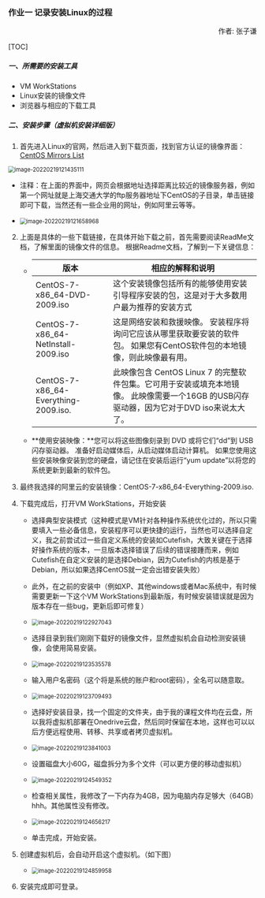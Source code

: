 ### 作业一  记录安装Linux的过程

<p align="right">作者: 张子谦</p>

[TOC]

##### 一、所需要的安装工具

- VM WorkStations
- Linux安装的镜像文件
- 浏览器与相应的下载工具



##### 二、安装步骤（虚拟机安装详细版）

1. 首先进入Linux的官网，然后进入到下载页面，找到官方认证的镜像界面：[CentOS Mirrors List](http://isoredirect.centos.org/centos/7/isos/x86_64/)
 <img src="C:\Users\zhangziqian\OneDrive - musicminion\2021-2022-2\2021-2022-2 Linux and Shell Programming\作业\作业一_记录安装Linux的过程.assets\image-20220219121435111.png" alt="image-20220219121435111" style="zoom: 80%;" />

   - 注释：在上面的界面中，网页会根据地址选择距离比较近的镜像服务器，例如第一个网址就是上海交通大学的ftp服务器地址下CentOS的子目录，单击链接即可下载，当然还有一些企业用的网址，例如阿里云等等。

 - <img src="C:\Users\zhangziqian\OneDrive - musicminion\2021-2022-2\2021-2022-2 Linux and Shell Programming\作业\作业一_记录安装Linux的过程.assets\image-20220219121658968.png" alt="image-20220219121658968" style="zoom:80%;" />

2. 上面是具体的一些下载链接，在具体开始下载之前，首先需要阅读ReadMe文档，了解里面的镜像文件的信息。 根据Readme文档，了解到一下关键信息：

   - | 版本                                 | 相应的解释和说明                                             |
     | ------------------------------------ | ------------------------------------------------------------ |
     | CentOS-7-x86_64-DVD-2009.iso         | 这个安装镜像包括所有的能够使用安装引导程序安装的包，这是对于大多数用户最为推荐的安装方式 |
     | CentOS-7-x86_64-NetInstall-2009.iso  | 这是网络安装和救援映像。 安装程序将询问它应该从哪里获取要安装的软件包。 如果您有CentOS软件包的本地镜像，则此映像最有用。 |
     | CentOS-7-x86_64-Everything-2009.iso. | 此映像包含 CentOS Linux 7 的完整软件包集。它可用于安装或填充本地镜像。 此映像需要一个16GB 的USB闪存驱动器，因为它对于DVD iso来说太大了。 |

   - **使用安装映像：**您可以将这些图像刻录到 DVD 或将它们“dd”到 USB 闪存驱动器。 准备好启动媒体后，从启动媒体启动计算机。 如果您使用这些安装映像安装到您的硬盘，请记住在安装后运行“yum update”以将您的系统更新到最新的软件包。

3. 最终我选择的阿里云的安装镜像：CentOS-7-x86_64-Everything-2009.iso.

4. 下载完成后，打开VM WorkStations，开始安装

   - 选择典型安装模式（这种模式是VM针对各种操作系统优化过的，所以只需要填入一些必备信息，安装程序可以更快捷的运行，当然也可以选择自定义，我之前尝试过一些自定义系统的安装如Cutefish，大致关键在于选择好操作系统的版本，一旦版本选择错误了后续的错误接踵而来，例如Cutefish在自定义安装的是选择Debian，因为Cutefish的内核是基于Debian，所以如果选择CentOS就一定会出错安装失败）
   - 此外，在之前的安装中（例如XP、其他windows或者Mac系统中，有时候需要更新一下这个VM WorkStations到最新版，有时候安装错误就是因为版本存在一些bug，更新后即可修复）
   - <img src="C:\Users\zhangziqian\OneDrive - musicminion\2021-2022-2\2021-2022-2 Linux and Shell Programming\作业\作业一_记录安装Linux的过程.assets\image-20220219122927043.png" alt="image-20220219122927043" style="zoom: 80%;" />

   - 选择目录到我们刚刚下载好的镜像文件，显然虚拟机会自动检测安装镜像，会使用简易安装。
   - <img src="C:\Users\zhangziqian\OneDrive - musicminion\2021-2022-2\2021-2022-2 Linux and Shell Programming\作业\作业一_记录安装Linux的过程.assets\image-20220219123535578.png" alt="image-20220219123535578" style="zoom: 80%;" />

   - 输入用户名密码（这个将是系统的账户和root密码），全名可以随意取。
   - <img src="C:\Users\zhangziqian\OneDrive - musicminion\2021-2022-2\2021-2022-2 Linux and Shell Programming\作业\作业一_记录安装Linux的过程.assets\image-20220219123709493.png" alt="image-20220219123709493" style="zoom:80%;" />

   - 选择好安装目录，找一个固定的文件夹，由于我的课程文件均在云盘，所以我将虚拟机部署在Onedrive云盘，然后同时保留在本地，这样也可以以后方便远程使用、转移、共享或者拷贝虚拟机。
   - <img src="C:\Users\zhangziqian\OneDrive - musicminion\2021-2022-2\2021-2022-2 Linux and Shell Programming\作业\作业一_记录安装Linux的过程.assets\image-20220219123841003.png" alt="image-20220219123841003" style="zoom:80%;" />
   - 设置磁盘大小60G，磁盘拆分为多个文件（可以更方便的移动虚拟机）
   - <img src="C:\Users\zhangziqian\OneDrive - musicminion\2021-2022-2\2021-2022-2 Linux and Shell Programming\作业\作业一_记录安装Linux的过程.assets\image-20220219124549352.png" alt="image-20220219124549352" style="zoom:80%;" />

   - 检查相关属性，我修改了一下内存为4GB，因为电脑内存足够大（64GB）hhh。其他属性没有修改。
   - <img src="C:\Users\zhangziqian\OneDrive - musicminion\2021-2022-2\2021-2022-2 Linux and Shell Programming\作业\作业一_记录安装Linux的过程.assets\image-20220219124656217.png" alt="image-20220219124656217" style="zoom:80%;" />

   - 单击完成，开始安装。

5. 创建虚拟机后，会自动开启这个虚拟机。（如下图）

   - <img src="C:\Users\zhangziqian\OneDrive - musicminion\2021-2022-2\2021-2022-2 Linux and Shell Programming\作业\作业一_记录安装Linux的过程.assets\image-20220219124859958.png" alt="image-20220219124859958" style="zoom:80%;" />

6. 安装完成即可登录。



